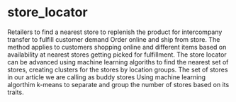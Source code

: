 # store_locator
Retailers to find a nearest store to replenish the product for intercompany transfer to fulfill customer demand
Order online and ship from store. 
The method applies to customers shopping online and different items based on availability at nearest stores getting
picked for fulfillment.
The store locator can be advanced using machine learning algoriths to find the nearest set of stores, creating clusters
for the stores by location groups.
The set of stores in our article we are calling as buddy stores
Using machine learning algorthim k-means to separate and group the number of stores based on its traits. 
